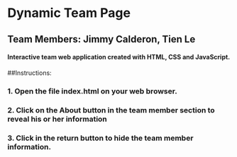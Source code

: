 # Dynamic Team Page
## Team Members: Jimmy Calderon, Tien Le
####  Interactive team web application created with HTML, CSS and JavaScript.


##Instructions:

### 1. Open the file index.html on your web browser. 
### 2. Click on the About button in the team member section to reveal his or her  information 
### 3. Click in the return button to hide the team member information.


